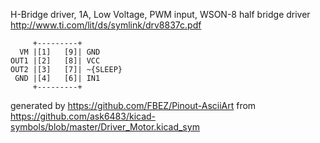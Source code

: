 H-Bridge driver, 1A, Low Voltage, PWM input, WSON-8
half bridge driver
http://www.ti.com/lit/ds/symlink/drv8837c.pdf


	     +---------+
	  VM |[1]   [9]| GND
	OUT1 |[2]   [8]| VCC
	OUT2 |[3]   [7]| ~{SLEEP}
	 GND |[4]   [6]| IN1
	     +---------+


generated by https://github.com/FBEZ/Pinout-AsciiArt from https://github.com/ask6483/kicad-symbols/blob/master/Driver_Motor.kicad_sym